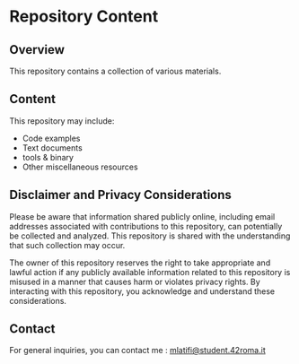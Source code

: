 # Repository Content

## Overview

This repository contains a collection of various materials.

## Content

This repository may include:

* Code examples
* Text documents
* tools & binary
* Other miscellaneous resources

## Disclaimer and Privacy Considerations

Please be aware that information shared publicly online, including email addresses associated with contributions to this repository, can potentially be collected and analyzed. This repository is shared with the understanding that such collection may occur.

The owner of this repository reserves the right to take appropriate and lawful action if any publicly available information related to this repository is misused in a manner that causes harm or violates privacy rights. By interacting with this repository, you acknowledge and understand these considerations.

## Contact

For general inquiries, you can contact me : mlatifi@student.42roma.it
